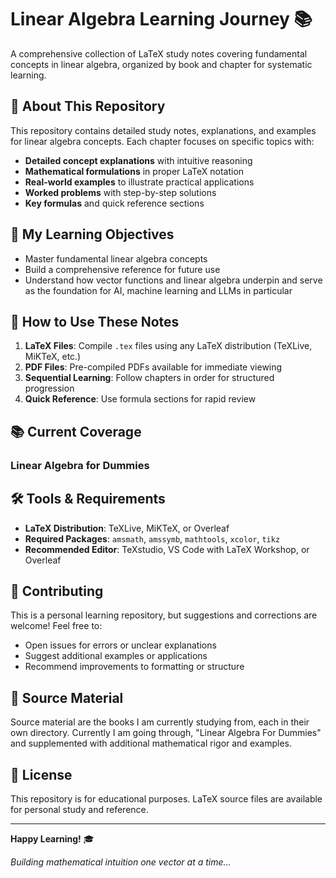 # Linear Algebra Learning Journey 📚

A comprehensive collection of LaTeX study notes covering fundamental concepts in linear algebra, organized by book and chapter for systematic learning.

## 📖 About This Repository

This repository contains detailed study notes, explanations, and examples for linear algebra concepts. Each chapter focuses on specific topics with:

- **Detailed concept explanations** with intuitive reasoning
- **Mathematical formulations** in proper LaTeX notation  
- **Real-world examples** to illustrate practical applications
- **Worked problems** with step-by-step solutions
- **Key formulas** and quick reference sections

## 🎯 My Learning Objectives

- Master fundamental linear algebra concepts
- Build a comprehensive reference for future use
- Understand how vector functions and linear algebra underpin and serve as the foundation for AI, machine learning and LLMs in particular
## 🚀 How to Use These Notes

1. **LaTeX Files**: Compile `.tex` files using any LaTeX distribution (TeXLive, MiKTeX, etc.)
2. **PDF Files**: Pre-compiled PDFs available for immediate viewing
3. **Sequential Learning**: Follow chapters in order for structured progression
4. **Quick Reference**: Use formula sections for rapid review

## 📚 Current Coverage

### Linear Algebra for Dummies
## 🛠️ Tools & Requirements

- **LaTeX Distribution**: TeXLive, MiKTeX, or Overleaf
- **Required Packages**: `amsmath`, `amssymb`, `mathtools`, `xcolor`, `tikz`
- **Recommended Editor**: TeXstudio, VS Code with LaTeX Workshop, or Overleaf

## 📝 Contributing

This is a personal learning repository, but suggestions and corrections are welcome! Feel free to:

- Open issues for errors or unclear explanations
- Suggest additional examples or applications
- Recommend improvements to formatting or structure

## 📖 Source Material
Source material are the books I am currently studying from, each in their own directory. Currently I am going through, "Linear Algebra For Dummies" and supplemented with additional mathematical rigor and examples.

## 📄 License

This repository is for educational purposes. LaTeX source files are available for personal study and reference.

---

**Happy Learning!** 🎓

*Building mathematical intuition one vector at a time...*

